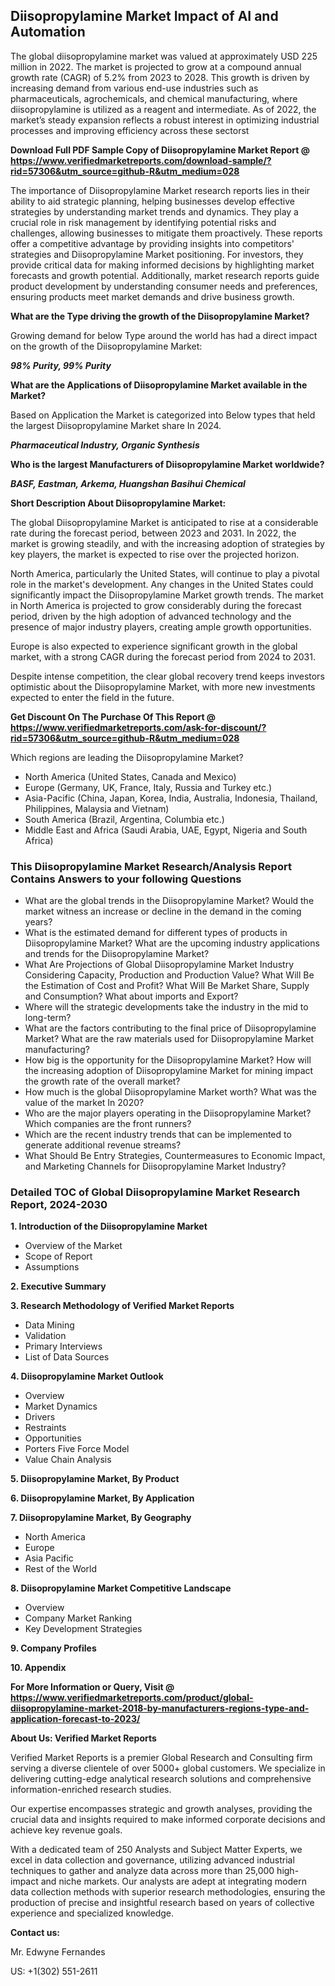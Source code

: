 <h2>Diisopropylamine Market Impact of AI and Automation</h2>The global diisopropylamine market was valued at approximately USD 225 million in 2022. The market is projected to grow at a compound annual growth rate (CAGR) of 5.2% from 2023 to 2028. This growth is driven by increasing demand from various end-use industries such as pharmaceuticals, agrochemicals, and chemical manufacturing, where diisopropylamine is utilized as a reagent and intermediate. As of 2022, the market’s steady expansion reflects a robust interest in optimizing industrial processes and improving efficiency across these sectorst</p><p id="" class=""><strong>Download Full PDF Sample Copy of Diisopropylamine Market Report @ <a href="https://www.verifiedmarketreports.com/download-sample/?rid=57306&utm_source=github-R&utm_medium=028" target="_blank">https://www.verifiedmarketreports.com/download-sample/?rid=57306&utm_source=github-R&utm_medium=028</a></strong></p><p>The importance of&nbsp;Diisopropylamine Market research reports lies in their ability to aid strategic planning, helping businesses develop effective strategies by understanding market trends and dynamics. They play a crucial role in risk management by identifying potential risks and challenges, allowing businesses to mitigate them proactively. These reports offer a competitive advantage by providing insights into competitors' strategies and Diisopropylamine Market positioning. For investors, they provide critical data for making informed decisions by highlighting market forecasts and growth potential. Additionally, market research reports guide product development by understanding consumer needs and preferences, ensuring products meet market demands and drive business growth.</p><p><strong>What are the&nbsp;Type driving the growth of the Diisopropylamine Market?</strong></p><p id="" class="">Growing demand for below Type around the world has had a direct impact on the growth of the Diisopropylamine Market:</p><em><strong>98% Purity, 99% Purity</strong></em></p><strong>What are the&nbsp;Applications&nbsp;of Diisopropylamine Market available in the Market?</strong></p><p id="" class="">Based on Application the Market is categorized into Below types that held the largest Diisopropylamine Market share In 2024.</p><em><strong>Pharmaceutical Industry, Organic Synthesis</strong></em></p><strong>Who is the largest Manufacturers of Diisopropylamine Market worldwide?</strong></p><p><em><strong>BASF, Eastman, Arkema, Huangshan Basihui Chemical</strong></em></p><p id="" class=""><strong>Short Description About Diisopropylamine Market:</strong></p><p>The global Diisopropylamine Market is anticipated to rise at a considerable rate during the forecast period, between 2023 and 2031. In 2022, the market is growing steadily, and with the increasing adoption of strategies by key players, the market is expected to rise over the projected horizon.</p><p>North America, particularly the United States, will continue to play a pivotal role in the market's development. Any changes in the United States could significantly impact the Diisopropylamine Market growth trends. The market in North America is projected to grow considerably during the forecast period, driven by the high adoption of advanced technology and the presence of major industry players, creating ample growth opportunities.</p><p>Europe is also expected to experience significant growth in the global market, with a strong CAGR during the forecast period from 2024 to 2031.</p><p>Despite intense competition, the clear global recovery trend keeps investors optimistic about the Diisopropylamine Market, with more new investments expected to enter the field in the future.</p><p id="" class=""><strong>Get Discount On The Purchase Of This Report @ <a href="https://www.verifiedmarketreports.com/ask-for-discount/?rid=57306&utm_source=github-R&utm_medium=028" target="_blank">https://www.verifiedmarketreports.com/ask-for-discount/?rid=57306&utm_source=github-R&utm_medium=028</a></strong></p>Which regions are leading the Diisopropylamine Market?</p><ul><li>North America (United States, Canada and Mexico)</li><li>Europe (Germany, UK, France, Italy, Russia and Turkey etc.)</li><li>Asia-Pacific (China, Japan, Korea, India, Australia, Indonesia, Thailand, Philippines, Malaysia and Vietnam)</li><li>South America (Brazil, Argentina, Columbia etc.)</li><li>Middle East and Africa (Saudi Arabia, UAE, Egypt, Nigeria and South Africa)</li></ul><h3 id="" class="">This Diisopropylamine Market Research/Analysis Report Contains Answers to your following Questions</h3><ul><li>What are the global trends in the Diisopropylamine Market? Would the market witness an increase or decline in the demand in the coming years?</li><li>What is the estimated demand for different types of products in Diisopropylamine Market? What are the upcoming industry applications and trends for the Diisopropylamine Market?</li><li>What Are Projections of Global Diisopropylamine Market Industry Considering Capacity, Production and Production Value? What Will Be the Estimation of Cost and Profit? What Will Be Market Share, Supply and Consumption? What about imports and Export?</li><li>Where will the strategic developments take the industry in the mid to long-term?</li><li>What are the factors contributing to the final price of Diisopropylamine Market? What are the raw materials used for Diisopropylamine Market manufacturing?</li><li>How big is the opportunity for the Diisopropylamine Market? How will the increasing adoption of Diisopropylamine Market for mining impact the growth rate of the overall market?</li><li>How much is the global Diisopropylamine Market worth? What was the value of the market In 2020?</li><li>Who are the major players operating in the Diisopropylamine Market? Which companies are the front runners?</li><li>Which are the recent industry trends that can be implemented to generate additional revenue streams?</li><li>What Should Be Entry Strategies, Countermeasures to Economic Impact, and Marketing Channels for Diisopropylamine Market Industry?</li></ul><h3 id="" class="">Detailed TOC of Global Diisopropylamine Market Research Report, 2024-2030</h3><p id="" class=""><strong>1. Introduction of the Diisopropylamine Market</strong></p><ul><li>Overview of the Market</li><li>Scope of Report</li><li>Assumptions</li></ul><p id="" class=""><strong>2. Executive Summary</strong></p><p id="" class=""><strong>3. Research Methodology of Verified Market Reports</strong></p><ul><li>Data Mining</li><li>Validation</li><li>Primary Interviews</li><li>List of Data Sources</li></ul><p id="" class=""><strong>4. Diisopropylamine Market Outlook</strong></p><ul><li>Overview</li><li>Market Dynamics</li><li>Drivers</li><li>Restraints</li><li>Opportunities</li><li>Porters Five Force Model</li><li>Value Chain Analysis</li></ul><p id="" class=""><strong>5. Diisopropylamine Market, By Product</strong></p><p id="" class=""><strong>6. Diisopropylamine Market, By Application</strong></p><p id="" class=""><strong>7. Diisopropylamine Market, By Geography</strong></p><ul><li>North America</li><li>Europe</li><li>Asia Pacific</li><li>Rest of the World</li></ul><p id="" class=""><strong>8. Diisopropylamine Market Competitive Landscape</strong></p><ul><li>Overview</li><li>Company Market Ranking</li><li>Key Development Strategies</li></ul><p id="" class=""><strong>9. Company Profiles</strong></p><p id="" class=""><strong>10. Appendix</strong></p><p id="" class=""><strong>For More Information or Query, Visit @ <a href="https://www.verifiedmarketreports.com/product/global-diisopropylamine-market-2018-by-manufacturers-regions-type-and-application-forecast-to-2023/" target="_blank">https://www.verifiedmarketreports.com/product/global-diisopropylamine-market-2018-by-manufacturers-regions-type-and-application-forecast-to-2023/</a></strong></p><p id="" class=""><strong>About Us: Verified Market Reports</strong></p><p id="" class="">Verified Market Reports is a premier Global Research and Consulting firm serving a diverse clientele of over 5000+ global customers. We specialize in delivering cutting-edge analytical research solutions and comprehensive information-enriched research studies.</p><p id="" class="">Our expertise encompasses strategic and growth analyses, providing the crucial data and insights required to make informed corporate decisions and achieve key revenue goals.</p><p id="" class="">With a dedicated team of 250 Analysts and Subject Matter Experts, we excel in data collection and governance, utilizing advanced industrial techniques to gather and analyze data across more than 25,000 high-impact and niche markets. Our analysts are adept at integrating modern data collection methods with superior research methodologies, ensuring the production of precise and insightful research based on years of collective experience and specialized knowledge.</p><p id="" class=""><strong>Contact us:</strong></p><p id="" class="">Mr. Edwyne Fernandes</p><p id="" class="">US: +1(302) 551-2611</p>